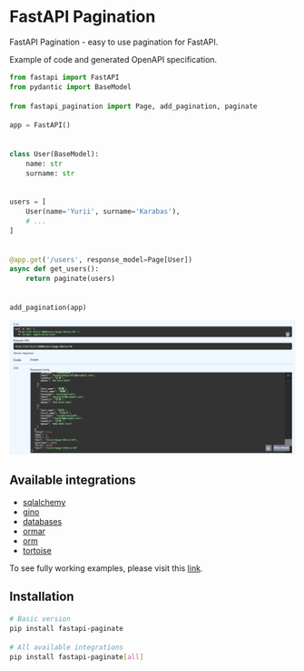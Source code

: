 # FastAPI Pagination

FastAPI Pagination - easy to use pagination for FastAPI.

Example of code and generated OpenAPI specification.

```python
from fastapi import FastAPI
from pydantic import BaseModel

from fastapi_pagination import Page, add_pagination, paginate

app = FastAPI()


class User(BaseModel):
    name: str
    surname: str


users = [
    User(name='Yurii', surname='Karabas'),
    # ...
]


@app.get('/users', response_model=Page[User])
async def get_users():
    return paginate(users)


add_pagination(app)
```

![OpenAPI](img/openapi_example.png)

## Available integrations

* [sqlalchemy](https://github.com/sqlalchemy/sqlalchemy)
* [gino](https://github.com/python-gino/gino)
* [databases](https://github.com/encode/databases)
* [ormar](http://github.com/collerek/ormar)
* [orm](https://github.com/encode/orm)
* [tortoise](https://github.com/tortoise/tortoise-orm)

To see fully working examples, please visit this
[link](https://github.com/nazmulnnb/fastapi-paginate/tree/main/examples).

## Installation

```bash
# Basic version
pip install fastapi-paginate

# All available integrations
pip install fastapi-paginate[all]
```